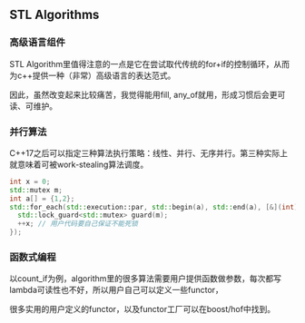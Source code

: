 ## STL Algorithms

### 高级语言组件

STL Algorithm里值得注意的一点是它在尝试取代传统的for+if的控制循环，从而为c++提供一种（非常）高级语言的表达范式。

因此，虽然改变起来比较痛苦，我觉得能用fill, any_of就用，形成习惯后会更可读、可维护。


### 并行算法

C++17之后可以指定三种算法执行策略：线性、并行、无序并行。第三种实际上就意味着可被work-stealing算法调度。

```cpp
int x = 0;
std::mutex m;
int a[] = {1,2};
std::for_each(std::execution::par, std::begin(a), std::end(a), [&](int) {
  std::lock_guard<std::mutex> guard(m);
  ++x; // 用户代码要自己保证不能死锁
});
```


### 函数式编程

以count_if为例，algorithm里的很多算法需要用户提供函数做参数，每次都写lambda可读性也不好，所以用户自己可以定义一些functor，

很多实用的用户定义的functor，以及functor工厂可以在boost/hof中找到。



